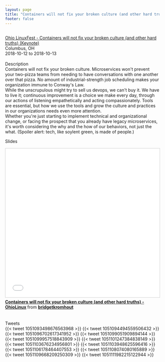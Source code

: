```yaml
---
layout: page
title: "Containers will not fix your broken culture (and other hard truths)"
footer: false
---
```



<br>
<div class="views-field views-field-nothing">        <span class="field-content views-field-field-details"><a href="https://ohiolinux.org/bridget-kromhout-to-keynote-olf2018/">Ohio LinuxFest - Containers will not fix your broken culture (and other hard truths) (Keynote) </a><br>Columbus, OH<br><span class="date-display-start">2018-10-12</span> to <span class="date-display-end">2018-10-13</span></span></div>

<br>
Description
<br>
Containers will not fix your broken culture. Microservices won't prevent your two-pizza teams from needing to have conversations with one another over that pizza. No amount of industrial-strength job scheduling makes your organization immune to Conway's Law.
<br>
While the unscrupulous might try to sell us devops, we can't buy it. We have to live it; continuous improvement is a choice we make every day, through our actions of listening empathetically and acting compassionately. Tools are essential, but how we use the tools and grow the culture and practices in our organizations needs even more attention.
<br>
Whether you're just starting to implement technical and organizational change, or facing the prospect that you already have legacy microservices, it's worth considering the why and the how of our behaviors, not just the what. (Spoiler alert: tech, like soylent green, is made of people.)
<br>

Slides
<br>
<iframe src="//www.slideshare.net/slideshow/embed_code/key/4pxWYKHf7m03u6" width="595" height="485" frameborder="0" marginwidth="0" marginheight="0" scrolling="no" style="border:1px solid #CCC; border-width:1px; margin-bottom:5px; max-width: 100%;" allowfullscreen> </iframe> <div style="margin-bottom:5px"> <strong> <a href="//www.slideshare.net/bridgetkromhout/containers-will-not-fix-your-broken-culture-and-other-hard-truths-ohiolinux" title="Containers will not fix your broken culture (and other hard truths) - OhioLinux" target="_blank">Containers will not fix your broken culture (and other hard truths) - OhioLinux</a> </strong> from <strong><a href="https://www.slideshare.net/bridgetkromhout" target="_blank">bridgetkromhout</a></strong> </div>

<br>

Tweets
<br>
{{< tweet 1051093498676563968 >}}
{{< tweet 1051094494559506432 >}}
{{< tweet 1051096702617341952 >}}
{{< tweet 1051099051909894144 >}}
{{< tweet 1051099957518843909 >}}
{{< tweet 1051101247384838149 >}}
{{< tweet 1051103676234956801 >}}
{{< tweet 1051103948625596416 >}}
{{< tweet 1051106178464407553 >}}
{{< tweet 1051108074080165889 >}}
{{< tweet 1051109668209250309 >}}
{{< tweet 1051111982215122944 >}}
